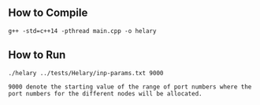 ## How to Compile

```
g++ -std=c++14 -pthread main.cpp -o helary
```

## How to Run

```
./helary ../tests/Helary/inp-params.txt 9000

9000 denote the starting value of the range of port numbers where the port numbers for the different nodes will be allocated.
```
